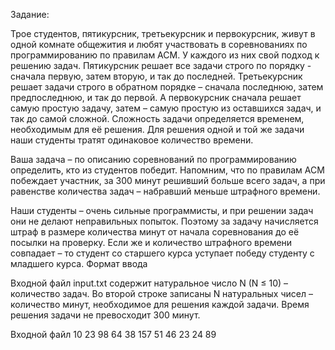 Задание:

Трое студентов, пятикурсник, третьекурсник и первокурсник, живут в одной комнате общежития и
любят участвовать в соревнованиях по программированию по правилам ACM. У каждого из них свой
подход к решению задач. Пятикурсник решает все задачи строго по порядку - сначала первую,
затем вторую, и так до последней. Третьекурсник решает задачи строго в обратном порядке – сначала последнюю, затем предпоследнюю, и так до первой. А первокурсник сначала решает самую простую задачу, затем – самую простую из оставшихся задач, и так до самой сложной. Сложность задачи определяется временем, необходимым для её решения. Для решения одной и той же задачи наши студенты тратят одинаковое количество времени.

Ваша задача – по описанию соревнований по программированию определить, кто из студентов победит.
Напомним, что по правилам ACM побеждает участник, за 300 минут решивший больше всего задач, а при
равенстве количества задач – набравший меньше штрафного времени.

Наши студенты – очень сильные программисты, и при решении задач они не делают неправильных попыток.
Поэтому за задачу начисляется штраф в размере количества минут от начала соревнования до её посылки
на проверку. Если же и количество штрафного времени совпадает – то студент со старшего курса уступает
победу студенту с младшего курса.
Формат ввода

Входной файл input.txt содержит натуральное число N (N ≤ 10) – количество задач. Во второй строке
записаны N натуральных чисел – количество минут, необходимое для решения каждой задачи. Время решения задачи не превосходит 300 минут.

Входной файл
10
23 98 64 38 157 51 46 23 24 89
